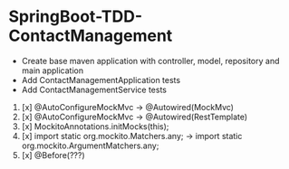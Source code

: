 # SpringBoot-TDD-ContactManagement 

- Create base maven application with controller, model, repository and main application
- Add ContactManagementApplication tests
- Add ContactManagementService tests


1. [x] @AutoConfigureMockMvc -> @Autowired(MockMvc)
2. [x] @AutoConfigureMockMvc -> @Autowired(RestTemplate)
3. [x] MockitoAnnotations.initMocks(this);
4. [x] import static org.mockito.Matchers.any; -> import static org.mockito.ArgumentMatchers.any;
5. [x] @Before(???)